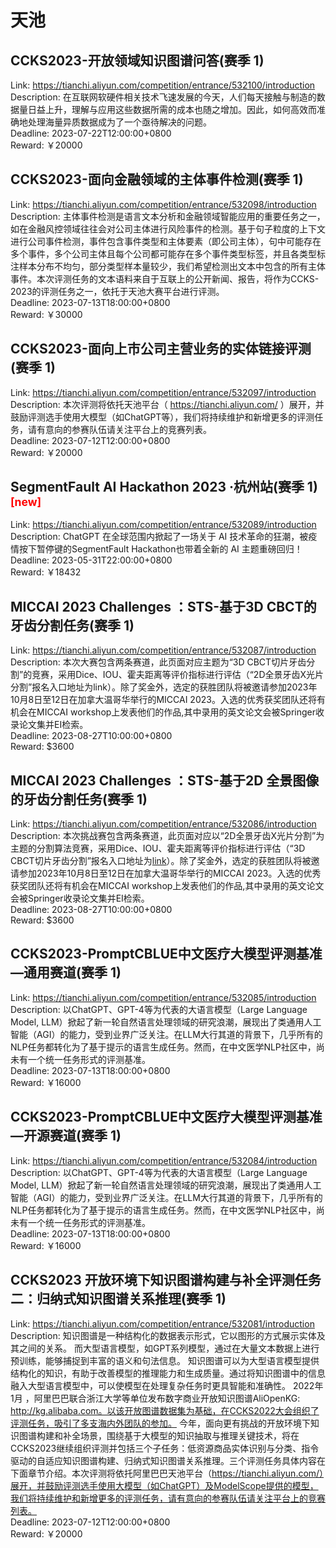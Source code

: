 # 天池



## CCKS2023-开放领域知识图谱问答(赛季 1)

Link: https://tianchi.aliyun.com/competition/entrance/532100/introduction  
Description: 在互联网软硬件相关技术飞速发展的今天，人们每天接触与制造的数据量日益上升，理解与应用这些数据所需的成本也随之增加。因此，如何高效而准确地处理海量异质数据成为了一个亟待解决的问题。  
Deadline: 2023-07-22T12:00:00+0800  
Reward: ￥20000  


## CCKS2023-面向金融领域的主体事件检测(赛季 1)

Link: https://tianchi.aliyun.com/competition/entrance/532098/introduction  
Description: 主体事件检测是语言文本分析和金融领域智能应用的重要任务之一，如在金融风控领域往往会对公司主体进行风险事件的检测。基于句子粒度的上下文进行公司事件检测，事件包含事件类型和主体要素（即公司主体），句中可能存在多个事件，多个公司主体且每个公司都可能存在多个事件类型标签，并且各类型标注样本分布不均匀，部分类型样本量较少，我们希望检测出文本中包含的所有主体事件。本次评测任务的文本语料来自于互联上的公开新闻、报告，将作为CCKS-2023的评测任务之一，依托于天池大赛平台进行评测。  
Deadline: 2023-07-13T18:00:00+0800  
Reward: ￥30000  


## CCKS2023-面向上市公司主营业务的实体链接评测(赛季 1)

Link: https://tianchi.aliyun.com/competition/entrance/532097/introduction  
Description: 本次评测将依托天池平台（ https://tianchi.aliyun.com/ ）展开，并鼓励评测选手使用大模型（如ChatGPT等），我们将持续维护和新增更多的评测任务，请有意向的参赛队伍请关注平台上的竞赛列表。  
Deadline: 2023-07-12T12:00:00+0800  
Reward: ￥20000  


## SegmentFault AI Hackathon 2023 ·杭州站(赛季 1) <sup style="color:red">[new]<sup>  

Link: https://tianchi.aliyun.com/competition/entrance/532089/introduction  
Description: ChatGPT 在全球范围内掀起了一场关于 AI 技术革命的狂潮，被疫情按下暂停键的SegmentFault Hackathon也带着全新的 AI 主题重磅回归！  
Deadline: 2023-05-31T22:00:00+0800  
Reward: ￥18432  


## MICCAI 2023 Challenges ：STS-基于3D CBCT的牙齿分割任务(赛季 1)

Link: https://tianchi.aliyun.com/competition/entrance/532087/introduction  
Description: 本次大赛包含两条赛道，此页面对应主题为“3D CBCT切片牙齿分割”的竞赛，采用Dice、IOU、霍夫距离等评价指标进行评估（“2D全景牙齿X光片分割”报名入口地址为link）。除了奖金外，选定的获胜团队将被邀请参加2023年10月8日至12日在加拿大温哥华举行的MICCAI 2023。入选的优秀获奖团队还将有机会在MICCAI workshop上发表他们的作品,其中录用的英文论文会被Springer收录论文集并EI检索。  
Deadline: 2023-08-27T10:00:00+0800  
Reward: $3600  


## MICCAI 2023 Challenges ：STS-基于2D 全景图像的牙齿分割任务(赛季 1)

Link: https://tianchi.aliyun.com/competition/entrance/532086/introduction  
Description: 本次挑战赛包含两条赛道，此页面对应以“2D全景牙齿X光片分割”为主题的分割算法竞赛，采用Dice、IOU、霍夫距离等评价指标进行评估（“3D CBCT切片牙齿分割”报名入口地址为[link]()）。除了奖金外，选定的获胜团队将被邀请参加2023年10月8日至12日在加拿大温哥华举行的MICCAI 2023。入选的优秀获奖团队还将有机会在MICCAI workshop上发表他们的作品,其中录用的英文论文会被Springer收录论文集并EI检索。  
Deadline: 2023-08-27T10:00:00+0800  
Reward: $3600  


## CCKS2023-PromptCBLUE中文医疗大模型评测基准—通用赛道(赛季 1)

Link: https://tianchi.aliyun.com/competition/entrance/532085/introduction  
Description: 以ChatGPT、GPT-4等为代表的大语言模型（Large Language Model, LLM）掀起了新一轮自然语言处理领域的研究浪潮，展现出了类通用人工智能（AGI）的能力，受到业界广泛关注。在LLM大行其道的背景下，几乎所有的NLP任务都转化为了基于提示的语言生成任务。然而，在中文医学NLP社区中，尚未有一个统一任务形式的评测基准。  
Deadline: 2023-07-13T18:00:00+0800  
Reward: ￥16000  


## CCKS2023-PromptCBLUE中文医疗大模型评测基准—开源赛道(赛季 1)

Link: https://tianchi.aliyun.com/competition/entrance/532084/introduction  
Description: 以ChatGPT、GPT-4等为代表的大语言模型（Large Language Model, LLM）掀起了新一轮自然语言处理领域的研究浪潮，展现出了类通用人工智能（AGI）的能力，受到业界广泛关注。在LLM大行其道的背景下，几乎所有的NLP任务都转化为了基于提示的语言生成任务。然而，在中文医学NLP社区中，尚未有一个统一任务形式的评测基准。  
Deadline: 2023-07-13T18:00:00+0800  
Reward: ￥16000  


## CCKS2023 开放环境下知识图谱构建与补全评测任务二：归纳式知识图谱关系推理(赛季 1)

Link: https://tianchi.aliyun.com/competition/entrance/532081/introduction  
Description: 知识图谱是一种结构化的数据表示形式，它以图形的方式展示实体及其之间的关系。 而大型语言模型，如GPT系列模型，通过在大量文本数据上进行预训练，能够捕捉到丰富的语义和句法信息。 知识图谱可以为大型语言模型提供结构化的知识，有助于改善模型的推理能力和生成质量。通过将知识图谱中的信息融入大型语言模型中，可以使模型在处理复杂任务时更具智能和准确性。 2022年1月 ，阿里巴巴联合浙江大学等单位发布数字商业开放知识图谱AliOpenKG: http://kg.alibaba.com。以该开放图谱数据集为基础，在CCKS2022大会组织了评测任务，吸引了多支海内外团队的参加。
今年，面向更有挑战的开放环境下知识图谱构建和补全场景，围绕基于大模型的知识抽取与推理关键技术，将在CCKS2023继续组织评测并包括三个子任务：低资源商品实体识别与分类、指令驱动的自适应知识图谱构建、归纳式知识图谱关系推理。三个评测任务具体内容在下面章节介绍。本次评测将依托阿里巴巴天池平台（https://tianchi.aliyun.com/）展开，并鼓励评测选手使用大模型（如ChatGPT）及ModelScope提供的模型，我们将持续维护和新增更多的评测任务，请有意向的参赛队伍请关注平台上的竞赛列表。  
Deadline: 2023-07-12T12:00:00+0800  
Reward: ￥20000  

